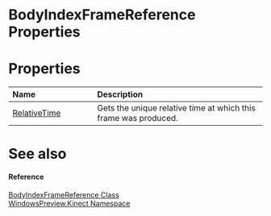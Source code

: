 BodyIndexFrameReference Properties  
==================================  

<span id="publicpropertiesSection"></span>

Properties  
==========  

<table>
<colgroup>
<col width="30%" />
<col width="60%" />
</colgroup>
<thead>
<tr class="header">
<th align="left">Name</th>
<th align="left">Description</th>
</tr>
</thead>
<tbody>
<tr class="odd">
<td align="left"><a href="Properties/RelativeTime_Property.md">RelativeTime</a></td>
<td align="left">Gets the unique relative time at which this frame was produced.</td>
</tr>
</tbody>
</table>

<span id="ID4EI"></span>

See also  
========  

<span id="ID4EK"></span>
#### Reference  

[BodyIndexFrameReference Class](../BodyIndexFrameReference.md)  
 [WindowsPreview.Kinect Namespace](../../Kinect.md)  



<!--Please do not edit the data in the comment block below.-->
<!--
TOCTitle : BodyIndexFrameReference Properties
RLTitle : BodyIndexFrameReference Properties
KeywordK : BodyIndexFrameReference class, properties
KeywordA : Properties.T:WindowsPreview.Kinect.BodyIndexFrameReference
AssetID : Properties.T:WindowsPreview.Kinect.BodyIndexFrameReference
Locale : en-us
CommunityContent : 1
TargetOS : Windows
TopicType : kbSyntax
DocSet : K4Wv2
ProjType : K4Wv2Proj
Technology : Kinect for Windows
Product : Kinect for Windows SDK v2
productversion : 20
-->
